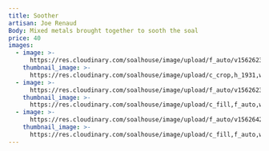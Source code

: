 ```yaml
---
title: Soother
artisan: Joe Renaud
Body: Mixed metals brought together to sooth the soal
price: 40
images:
  - image: >-
      https://res.cloudinary.com/soalhouse/image/upload/f_auto/v1562623233/Gallery/sooth1_ueff8x.jpg
    thumbnail_image: >-
      https://res.cloudinary.com/soalhouse/image/upload/c_crop,h_1931,w_1836,x_0/c_fill,f_auto,w_150/v1562623233/Gallery/sooth1_ueff8x.jpg
  - image: >-
      https://res.cloudinary.com/soalhouse/image/upload/f_auto/v1562623225/Gallery/sooth2_ijuytt.jpg
    thumbnail_image: >-
      https://res.cloudinary.com/soalhouse/image/upload/c_fill,f_auto,w_150/v1562623225/Gallery/sooth2_ijuytt.jpg
  - image: >-
      https://res.cloudinary.com/soalhouse/image/upload/f_auto/v1562642079/Gallery/sooth2_ccmxff.jpg
    thumbnail_image: >-
      https://res.cloudinary.com/soalhouse/image/upload/c_fill,f_auto,w_150/v1562642079/Gallery/sooth2_ccmxff.jpg
---
```


